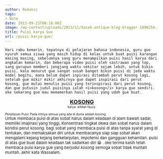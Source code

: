 ```yaml
---
author: Redaksi
tags:
- Note
date: 2013-09-21T08:18:00Z
image: /wp-content/uploads/2013/11/9ace6-antique-blog-blogger-1898254.jpg
title: Puisi karya Gue
url: /puisi-karya-gue/
---
```


    Hari rabu kemarin, tepatnya di pelajaran bahasa indonesia, guru gue nyuruh semua siswa yang masih hidup di kelas untuk buat puisi karangan masing masing, sebelumnya sang guru menampilkan puisi hasil karya dari angkatan kemarin, dan beberapa video puisi oleh sastrawan yang top, sang gurupun memberi jengjang waktu sekitar sejam lebih, untuk bikin puisi. kalo menurut gue sangat susah banget bikin puisi di jeda waktu model begitu, mana belum dapet inpirasi ditambah perut kosong lagi, setelah gue mikir mikir akhirnya gue dapet inspirasi dari perut kosong, gue mulai menulis puisi yang terinspirasi dari perut kosong, dan gue putusin judul puisinya ialah <i>kosong</i> karya gue sendiri. oke sekarang gue mau memamerkan hasil puisi yang udah gue buat.
  </p>
  
  <div style="text-align:center;">
    <span style="font-size:large;"> <b><u>KOSONG</u><span style="font-size:x-small;"> </span></b></span>
  </div>
  
  <div style="text-align:center;">
    <span style="font-size:large;"><span style="font-size:x-small;">karya: wildan fauzy</span></span>
  </div>
  
  <div style="text-align:center;">
  </div>
  
  <div style="text-align:center;">
  </div>
  
  <div style="text-align:center;">
  </div>
  
  <div style="text-align:center;">
  </div>
  
  <div style="text-align:center;">
  </div>
  
  <div style="text-align:center;">
  </div>
  
  <div style="text-align:center;">
  </div>
  
  <div style="text-align:center;">
  </div>
  
  <div style="text-align:center;">
  </div>
  
  <div style="text-align:center;">
  </div>
  
  <div style="text-align:center;">
  </div>
  
  <div style="text-align:center;">
  </div>
  
  <div style="text-align:center;">
  </div>
  
  <div style="text-align:center;">
  </div>
  
  <div style="text-align:center;">
  </div>
  
  <div style="text-align:center;">
  </div>
  
  <div style="text-align:center;">
  </div>
  
  <div style="text-align:center;">
  </div>
  
  <div style="text-align:center;">
  </div>
  
  <div style="text-align:center;">
  </div>
  
  <div style="text-align:center;">
  </div>
  
  <div style="text-align:center;">
  </div>
  
  <div style="text-align:center;">
  </div>
  
  <div style="text-align:center;">
  </div>
  
  <div style="text-align:center;">
  </div>
  
  <div style="text-align:center;">
  </div>
  
  <div style="text-align:center;">
  </div>
  
  <div style="text-align:center;">
  </div>
  
  <div style="text-align:center;">
  </div>
  
  <div style="text-align:center;">
  </div>
  
  <div style="text-align:center;">
  </div>
  
  <div style="text-align:center;">
  </div>
  
  <div style="text-align:center;">
  </div>
  
  <div style="text-align:center;">
  </div>
  
  <div style="text-align:center;">
  </div>
  
  <div style="text-align:center;">
  </div>
  
  <div style="text-align:center;">
  </div>
  
  <div style="text-align:center;">
  </div>
  
  <div style="text-align:center;">
  </div>
  
  <div style="text-align:center;">
  </div>
  
  <div style="text-align:center;">
  </div>
  
  <div style="text-align:center;">
  </div>
  
  <div style="text-align:center;">
  </div>
  
  <div style="text-align:center;">
  </div>
  
  <div style="text-align:center;">
  </div>
  
  <div style="text-align:center;">
  </div>
  
  <div style="text-align:center;">
  </div>
  
  <div style="text-align:center;">
  </div>
  
  <div style="text-align:center;">
  </div>
  
  <div style="text-align:center;">
  </div>
  
  <div style="text-align:center;">
  </div>
  
  <div style="text-align:center;">
  </div>
  
  <div style="text-align:center;">
  </div>
  
  <div style="text-align:center;">
  </div>
  
  <div style="text-align:left;">
    <span style="font-size:x-small;"><br /></span>
  </div>
  
  <div style="text-align:left;">
    <span style="font-size:x-small;">Penjelasan Puisi: Pada intinya semua yang ada di dunia adalah kosong.</span>
  </div>
  
  <div style="text-align:left;">
  </div>
  
  <div style="text-align:left;">
    <span style="font-size:small;">Untuk membaca puisi di atas sobat harus dalam keadaan di alam bawah sadar, memiliki imajinasi yang tinggi, Konsentrasi tingkat dewa dan sobat harus dalam kondisi perut kosong. bagi sobat yang membaca puisi di atas tanpa syarat yang di tentukan, dan memaksakan diri untuk membacanya siap siap sobat akan mengalami kejang kejang berkelanjutan, impotensi dan gangguan kehamilan. puisi di atas gue buat dalam keadaan tak sadarkan diri 😀 . oke terima kasih telah membaca puisi karya gue yang berjudul <i>kosong </i>semoga sobat tidak muntah muntah. akhir kata Wassalam.</span>
  </div>
  
  <p>
    </div>